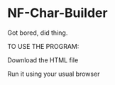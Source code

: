 # NF-Char-Builder
Got bored, did thing.

TO USE THE PROGRAM: 

Download the HTML file 

Run it using your usual browser 
